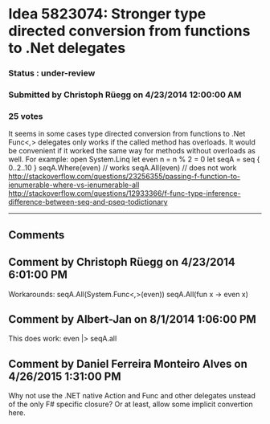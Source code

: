 # Idea 5823074: Stronger type directed conversion from functions to .Net delegates #

### Status : under-review

### Submitted by Christoph Rüegg on 4/23/2014 12:00:00 AM

### 25 votes

It seems in some cases type directed conversion from functions to .Net Func<_,_> delegates only works if the called method has overloads. It would be convenient if it worked the same way for methods without overloads as well.
For example:
open System.Linq
let even n = n % 2 = 0
let seqA = seq { 0..2..10 }
seqA.Where(even) // works
seqA.All(even) // does not work
http://stackoverflow.com/questions/23256355/passing-f-function-to-ienumerable-where-vs-ienumerable-all
http://stackoverflow.com/questions/12933366/f-func-type-inference-difference-between-seq-and-pseq-todictionary


------------------------
## Comments


## Comment by Christoph Rüegg on 4/23/2014 6:01:00 PM
Workarounds:
seqA.All(System.Func<_,_>(even))
seqA.All(fun x -> even x)


## Comment by Albert-Jan on 8/1/2014 1:06:00 PM
This does work:
even |> seqA.all


## Comment by Daniel Ferreira Monteiro Alves on 4/26/2015 1:31:00 PM
Why not use the .NET native Action and Func and other delegates unstead of the only F# specific closure? Or at least, allow some implicit convertion here.

